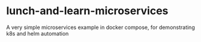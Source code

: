 # lunch-and-learn-microservices
A very simple microservices example in docker compose, for demonstrating k8s and helm automation
